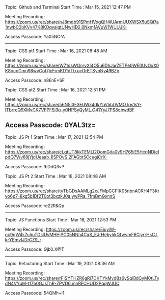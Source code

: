 Topic: Github and Terminal
Start Time : Mar 15, 2021 12:47 PM

Meeting Recording:
https://zoom.us/rec/share/nJ8mdb91SPmHVxgQH4iUArmUUXWSX5uSQi7a1nwbC3bKVv47K8KOqvaigtUNwHD2.0NxmfAVuW1WUUJK-

Access Passcode: Ya05NC^A

---


Topic: CSS pt1
Start Time : Mar 16, 2021 08:48 AM

Meeting Recording:
https://zoom.us/rec/share/W71dsWQnrvXl4O5u6DhJarZETPe0WE0UvOxX0K8ocoCmp98wyCot7jcFrmKD1dTb.ocOrETSynNy49BZp

Access Passcode: n86nE+SF


Topic: CSS pt2
Start Time : Mar 16, 2021 12:51 PM

Meeting Recording:
https://zoom.us/rec/share/56N5I3F3EUWk4dkYbV5bDVMOTqs1sY-ITbrrcQ9XMvGK7VFPFSi3q-y0HPSyQyML.O41YyJ7PS8obwdBF

Access Passcode: 0YAL3tz=
---


Topic: JS Pt 1
Start Time : Mar 17, 2021 12:54 PM

Meeting Recording:
https://zoom.us/rec/share/cLqtUT8kkTEMLl2OomGrla0v9H765iE5HcqNDIeIpdQ7Wv68jYjdUeaab_8SPOvS.2FAGbtSCcegjCrX-

Access Passcode: !bDdQ3vP


Topic: JS Pt 2
Start Time : Mar 18, 2021 08:48 AM

Meeting Recording:
https://zoom.us/rec/share/tyTbGDsAAMLg2xJFMpGCPIK05nbnAORH4F3Krvo6p7-8kg5b1Bf2T0ot3bxzkJ0a.ywPRa_7fmBmGxnnS

Access Passcode: re22R&Qp

---

Topic: JS Functions
Start Time : Mar 18, 2021 12:53 PM

Meeting Recording:
https://zoom.us/rec/share/EiuyiW-oc9qW4k7uhuTDslUvMHHjPC05NNh4CqS_EJrHebyhkQfwvmF6CiyrrHsC.tkrYEmvIJDrCZ9_r

Access Passcode: Gjb0.X@T

---

Topic: Refactoring
Start Time : Mar 19, 2021 08:36 AM

Meeting Recording:
https://zoom.us/rec/share/rFlSYTHZR6gRi7DKTYkMvdBz6ySqiBdQyM0tLTydN4VYuM-t17b0GJsThR-ZPVD6.mnRFCHUD2PqqWJUC

Access Passcode: 54QMh+I1

